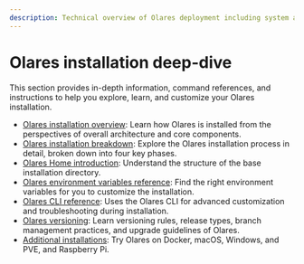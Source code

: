 ```yaml
---
description: Technical overview of Olares deployment including system architecture, setup processes, environment configuration, CLI capabilities and version management. Key concepts for developers working with Olares.
---
```

# Olares installation deep-dive

This section provides in-depth information, command references, and instructions to help you explore, learn, and customize your Olares installation.

- [Olares installation overview](installation-process.md): Learn how Olares is installed from the perspectives of overall architecture and core components.
- [Olares installation breakdown](installation-process.md): Explore the Olares installation process in detail, broken down into four key phases.
- [Olares Home introduction](olares-home.md): Understand the structure of the base installation directory.
- [Olares environment variables reference](environment-variables.md): Find the right environment variables for you to customize the installation.
- [Olares CLI reference](./index.md): Uses the Olares CLI for advanced customization and troubleshooting during installation.
- [Olares versioning](versioning.md): Learn versioning rules, release types, branch management practices, and upgrade guidelines of Olares.
- [Additional installations](additional-installations.md): Try Olares on Docker, macOS, Windows, and PVE, and Raspberry Pi.
